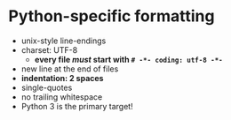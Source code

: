 # Python-specific formatting

* unix-style line-endings
* charset: UTF-8
    * __every file *must* start with `# -*- coding: utf-8 -*-`__
* new line at the end of files
* __indentation: 2 spaces__
* single-quotes
* no trailing whitespace
* Python 3 is the primary target!
